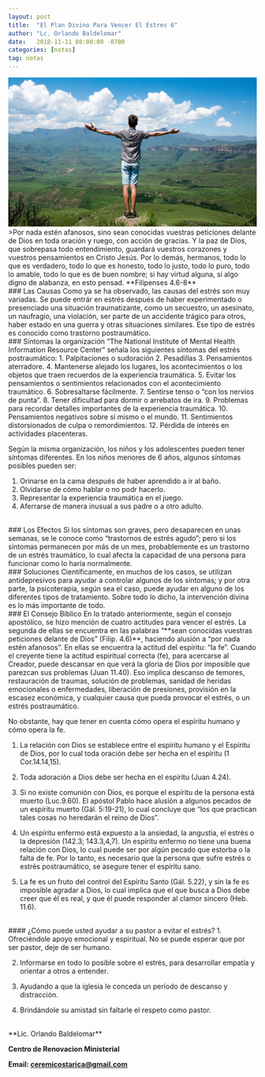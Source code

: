 ```yaml
---
layout: post
title:  "El Plan Divino Para Vencer El Estres 6"
author: "Lc. Orlando Baldelomar"
date:   2018-11-11 08:00:00 -0700
categories: [notas]
tag: notas
---
```

<img src="/assets/img/stress.jpeg" class="img-fluid" alt="Responsive image">

<br>
>Por nada estén afanosos, sino sean conocidas vuestras peticiones delante de Dios en toda oración y ruego, con acción de gracias. Y la paz de Dios, que sobrepasa todo entendimiento, guardará  vuestros corazones y vuestros pensamientos en Cristo Jesús. Por lo demás, hermanos, todo lo que es verdadero, todo lo que es honesto, todo lo justo, todo lo puro, todo lo amable, todo lo que es de buen nombre; si hay virtud alguna, si algo digno de alabanza, en esto pensad.
**Filipenses 4.6-8**


<br>
### Las Causas
Como ya se ha observado, las causas del estrés son muy variadas. Se puede entrár en estrés después de haber experimentado o presenciado una situación traumatizante, como un secuestro, un asesinato, un naufragio, una violación, ser parte de un accidente trágico para otros, haber estado en una guerra y otras situaciones similares.  Ese tipo de estrés es conocido como trastorno postraumático. 

<br>
### Síntomas
la organización “The National Institute of Mental Health  Information Resource Center” señala los siguientes síntomas del estrés postraumático:
1. Palpitaciones o sudoración
2. Pesadillas
3. Pensamientos aterradore.
4. Mantenerse alejado los lugares, los acontecimientos o los objetos que traen recuerdos de la experiencia traumática.
5. Evitar los pensamientos o sentimientos relacionados con el acontecimiento traumático.
6. Sobresaltarse fácilmente.
7. Sentirse tenso o “con los nervios de punta”.
8. Tener dificultad para dormir o arrebatos de ira.
9. Problemas para recordar detalles importantes de la experiencia traumática.
10. Pensamientos negativos sobre sí mismo o el mundo.
11. Sentimientos distorsionados de culpa o remordimientos.
12. Pérdida de interés en actividades placenteras.

Según la misma organización, los niños y los adolescentes pueden tener síntomas diferentes.  En los niños menores de 6 años, algunos síntomas posibles pueden ser:

1. Orinarse en la cama después de haber  aprendido a ir al baño.
2. Olvidarse de cómo hablar o no podr hacerlo.
3. Representar la experiencia traumática en el juego.
4. Aferrarse de manera inusual a sus padre o a otro adulto.


<br>
### Los Efectos
Si los síntomas son graves, pero desaparecen en unas semanas, se le conoce como “trastornos de estrés agudo”; pero si los síntomas permanecen por más de un mes, probablemente es un trastorno de un estrés traumático, lo cual afecta la capacidad de una persona para funcionar como lo haría normalmente.


<br>
### Soluciones
Científicamente, en muchos de los casos, se utilizan antidepresivos para ayudar a controlar algunos de los síntomas; y por otra parte, la psicoterapia, según sea el caso, puede ayudar en alguno de los diferentes tipos de tratamiento.  Sobre todo lo dicho, la intervención divina es lo más importante de todo.

<br>
### El Consejo Bíblico
En lo tratado anteriormente, según el consejo apostólico, se  hizo mención de cuatro actitudes para vencer el estrés.  La segunda de ellas se encuentra en las palabras “**sean conocidas vuestras peticiones delante  de Dios” (Filip. 4.6)**, haciendo alusión a “por nada estén afanosos”.  En ellas se encuentra la actitud del espíritu: “la fe”.  Cuando el creyente  tiene la actitud espiritual correcta (fe), para acercarse al Creador, puede descansar en que verá la gloria de Dios por imposible que parezcan sus problemas  (Juan 11.40).  Eso implica descanso de temores, restauración de traumas, solución de problemas,  sanidad de heridas emocionales o enfermedades, liberación de presiones, provisión en la escasez económica, y cualquier causa que pueda provocar el estrés, o un estrés postraumático.

No obstante, hay que tener en cuenta  cómo opera el espíritu humano y cómo opera la fe.
1. La relación con Dios se establece entre el espíritu humano y el Espíritu de Dios, por lo cual toda oración debe ser hecha en el espíritu  (1 Cor.14.14,15).

2. Toda adoración a Dios debe ser hecha en el espíritu  (Juan 4.24).

3. Si no existe comunión con Dios, es porque el espíritu de la persona está muerto (Luc.9.60). El apóstol Pablo hace alusión a algunos pecados de un espíritu muerto (Gál. 5:19-21), lo cual concluye que “los que practican tales cosas no heredarán el reino de Dios”.

4. Un espíritu enfermo está expuesto a la ansiedad, la angustia, el estrés o la depresión (142.3; 143.3,4,7).  Un espíritu enfermo no tiene una buena relación con Dios, lo cual puede ser por algún pecado que estorba o la falta de fe. Por lo tanto, es necesario que la persona que sufre estrés o estrés postraumático, se asegure tener el espíritu sano.

5. La fe es un fruto del control del Espíritu Santo (Gál. 5.22), y sin la fe es imposible agradar a Dios, lo cual implica que el que busca a Dios debe creer que él es real, y que él puede responder al clamor sincero  (Heb. 11.6).



<br>
#### ¿Cómo puede usted ayudar a su pastor a evitar el estrés?
1. Ofreciéndole apoyo emocional y espiritual. No se puede esperar que por ser pastor, deje de ser humano.

2. Informarse en todo lo posible sobre el estrés, para desarrollar empatía y orientar a otros a entender.

3. Ayudando a que la iglesia le conceda un período de descanso y distracción.

4. Brindándole su amistad sin faltarle el respeto como pastor.


<br>
**Lic. Orlando Baldelomar**

**Centro de Renovacion Ministerial**

**Email: ceremicostarica@gmail.com**
